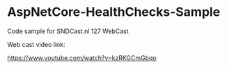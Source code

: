 # AspNetCore-HealthChecks-Sample
Code sample for SNDCast.nl 127 WebCast

Web cast video link:

https://www.youtube.com/watch?v=kzRKGCmGbqo
